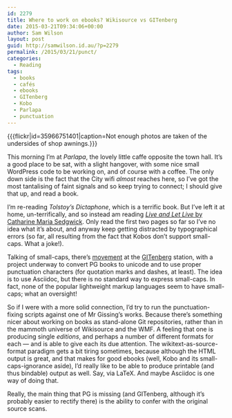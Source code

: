 ```yaml
---
id: 2279
title: Where to work on ebooks? Wikisource vs GITenberg
date: 2015-03-21T09:34:06+00:00
author: Sam Wilson
layout: post
guid: http://samwilson.id.au/?p=2279
permalink: /2015/03/21/punct/
categories:
  - Reading
tags:
  - books
  - cafés
  - ebooks
  - GITenberg
  - Kobo
  - Parlapa
  - punctuation
---
```

{{{flickr|id=35966751401|caption=Not enough photos are taken of the undersides of shop awnings.}}}

This morning I’m at _Parlapa_, the lovely little caffe opposite the town hall. It’s a good place to be sat, with a slight hangover, with some nice small WordPress code to be working on, and of course with a coffee. The only down side is the fact that the City wifi _almost_ reaches here, so I’ve got the most tantalising of faint signals and so keep trying to connect; I should give that up, and read a book.

I’m re-reading _Tolstoy’s Dictaphone_, which is a terrific book. But I’ve left it at home, un-terrifically, and so instead am reading [_Live and Let Live_ by Catharine Maria Sedgwick](https://en.wikisource.org/wiki/Live_and_Let_Live). Only read the first two pages so far so I’ve no idea what it’s about, and anyway keep getting distracted by typographical errors (so far, all resulting from the fact that Kobos don’t support small-caps. What a joke!).

Talking of small-caps, there’s [movement](https://github.com/gitenberg-dev/wiki/wiki) at the [GITenberg](https://gitenberg.github.io/) station, with a project underway to convert PG books to unicode and to use proper punctuation characters (for quotation marks and dashes, at least). The idea is to use Asciidoc, but there is no standard way to express small-caps. In fact, none of the popular lightweight markup languages seem to have small-caps; what an oversight!

So if I were with a more solid connection, I’d try to run the punctuation-fixing scripts against one of Mr Gissing’s works. Because there’s something nicer about working on books as stand-alone Git repositories, rather than in the mammoth universe of Wikisource and the WMF. A feeling that one is producing single _editions_, and perhaps a number of different formats for each — and is able to give each its due attention. The wikitext-as-source-format paradigm gets a bit tiring sometimes, because although the HTML output is great, and that makes for good ebooks (well, Kobo and its small-caps-ignorance aside), I’d really like to be able to produce printable (and thus bindable) output as well. Say, via LaTeX. And maybe Asciidoc is one way of doing that.

Really, the main thing that PG is missing (and GITenberg, although it’s probably easier to rectify there) is the ability to confer with the original source scans.